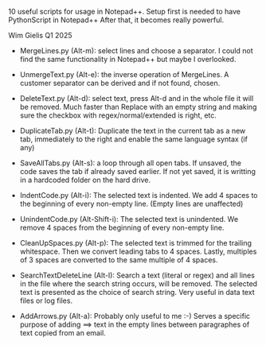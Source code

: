 10 useful scripts for usage in Notepad++. Setup first is needed to have PythonScript in Notepad++
After that, it becomes really powerful.

Wim Gielis
Q1 2025


 - MergeLines.py (Alt-m):
select lines and choose a separator. I could not find the same functionality in Notepad++ but maybe I overlooked.

- UnmergeText.py (Alt-e):
the inverse operation of MergeLines. A customer separator can be derived and if not found, chosen.

- DeleteText.py (Alt-d):
select text, press Alt-d and in the whole file it will be removed. Much faster than Replace with an empty string and making sure the checkbox with regex/normal/extended is right, etc.

- DuplicateTab.py (Alt-t):
Duplicate the text in the current tab as a new tab, immediately to the right and enable the same language syntax (if any)

- SaveAllTabs.py (Alt-s):
a loop through all open tabs. If unsaved, the code saves the tab if already saved earlier. If not yet saved, it is writting in a hardcoded folder on the hard drive.

- IndentCode.py (Alt-i):
The selected text is indented. We add 4 spaces to the beginning of every non-empty line. (Empty lines are unaffected)

- UnindentCode.py (Alt-Shift-i):
The selected text is unindented. We remove 4 spaces from the beginning of every non-empty line.

- CleanUpSpaces.py (Alt-p):
The selected text is trimmed for the trailing whitespace. Then we convert leading tabs to 4 spaces. Lastly, multiples of 3 spaces are converted to the same multiple of 4 spaces.

- SearchTextDeleteLine (Alt-l):
Search a text (literal or regex) and all lines in the file where the search string occurs, will be removed. The selected text is presented as the choice of search string. Very useful in data text files or log files.

- AddArrows.py (Alt-a):
Probably only useful to me :-) Serves a specific purpose of adding ==> text in the empty lines between paragraphes of text copied from an email.
